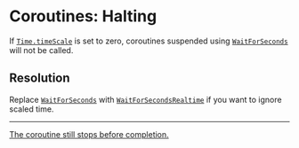 # Coroutines: Halting

If [`Time.timeScale`](https://docs.unity3d.com/ScriptReference/Time-timeScale.html) is set to zero, coroutines suspended using [`WaitForSeconds`](https://docs.unity3d.com/ScriptReference/WaitForSeconds.html) will not be called.
## Resolution
Replace [`WaitForSeconds`](https://docs.unity3d.com/ScriptReference/WaitForSeconds.html) with [`WaitForSecondsRealtime`](https://docs.unity3d.com/ScriptReference/WaitForSecondsRealtime.html) if you want to ignore scaled time.

---  
[The coroutine still stops before completion.](Overload.md)
